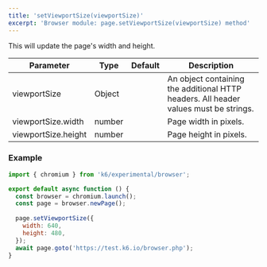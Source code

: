 ```yaml
---
title: 'setViewportSize(viewportSize)'
excerpt: 'Browser module: page.setViewportSize(viewportSize) method'
---
```


This will update the page's width and height.

<TableWithNestedRows>

| Parameter       | Type   | Default | Description                                                                                                                                                                                                                           |
|-----------------|--------|---------|---------------------------------------------------------------------------------------------------------------------------------------------------------------------------------------------------------------------------------------|
| viewportSize    | Object |         |  An object containing the additional HTTP headers. All header values must be strings.                             |
| viewportSize.width | number |      | Page width in pixels. |
| viewportSize.height | number |      | Page height in pixels. |

</TableWithNestedRows>

### Example

<CodeGroup labels={[]}>

```javascript
import { chromium } from 'k6/experimental/browser';

export default async function () {
  const browser = chromium.launch();
  const page = browser.newPage();
  
  page.setViewportSize({
    width: 640,
    height: 480,
  });
  await page.goto('https://test.k6.io/browser.php');
}
```

</CodeGroup>